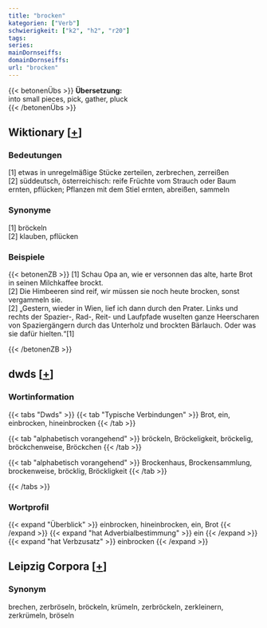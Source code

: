 ```yaml
---
title: "brocken"
kategorien: ["Verb"]
schwierigkeit: ["k2", "h2", "r20"]
tags:
series:
mainDornseiffs:
domainDornseiffs:
url: "brocken"
---
```


{{< betonenÜbs >}}
**Übersetzung:**  
into small pieces, pick, gather, pluck  
{{< /betonenÜbs >}}

## Wiktionary [[+](https://de.wiktionary.org/wiki/brocken)]

### Bedeutungen
[1] etwas in unregelmäßige Stücke zerteilen, zerbrechen, zerreißen  
[2] süddeutsch, österreichisch: reife Früchte vom Strauch oder Baum ernten, pflücken; Pflanzen mit dem Stiel ernten, abreißen, sammeln  

### Synonyme
[1] bröckeln  
[2] klauben, pflücken  

### Beispiele
{{< betonenZB >}}
[1] Schau Opa an, wie er versonnen das alte, harte Brot in seinen Milchkaffee brockt.  
[2] Die Himbeeren sind reif, wir müssen sie noch heute brocken, sonst vergammeln sie.  
[2] „Gestern, wieder in Wien, lief ich dann durch den Prater. Links und rechts der Spazier-, Rad-, Reit- und Laufpfade wuselten ganze Heerscharen von Spaziergängern durch das Unterholz und brockten Bärlauch. Oder was sie dafür hielten.“[1]  

{{< /betonenZB >}}


## dwds [[+](https://www.dwds.de/wb/brocken)]

### Wortinformation
{{< tabs "Dwds" >}}
{{< tab "Typische Verbindungen" >}}
Brot, ein, einbrocken, hineinbrocken
{{< /tab >}}

{{< tab "alphabetisch vorangehend" >}}
bröckeln, Bröckeligkeit, bröckelig, bröckchenweise, Bröckchen
{{< /tab >}}

{{< tab "alphabetisch vorangehend" >}}
Brockenhaus, Brockensammlung, brockenweise, bröcklig, Bröckligkeit
{{< /tab >}}

{{< /tabs >}}

### Wortprofil
{{< expand "Überblick" >}} einbrocken, hineinbrocken, ein, Brot {{< /expand >}}
{{< expand "hat Adverbialbestimmung" >}} ein {{< /expand >}}
{{< expand "hat Verbzusatz" >}} einbrocken {{< /expand >}}

## Leipzig Corpora [[+](https://corpora.uni-leipzig.de/en/res?word=brocken&corpusId=deu_newscrawl-public_2018)]


### Synonym
brechen, zerbröseln, bröckeln, krümeln, zerbröckeln, zerkleinern, zerkrümeln, bröseln

